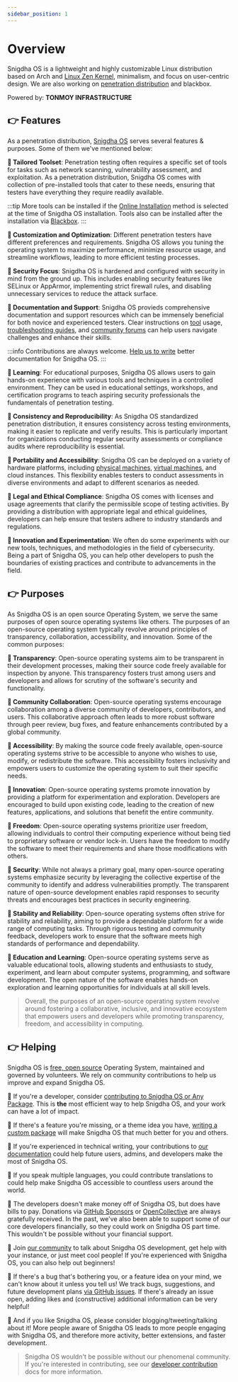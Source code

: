 ```yaml
---
sidebar_position: 1
---
```


# Overview

Snigdha OS is a lightweight and highly customizable Linux distribution based on Arch and [Linux Zen Kernel](https://snigdhaos.org/blog/linux-zen-kernel/), minimalism, and focus on user-centric design. We are also working on [penetration distribution](https://snigdhaos.org/blog/penetration-distro/) and blackbox. 

Powered by: **TONMOY INFRASTRUCTURE**

## 👉 Features 

As a penetration distribution, [Snigdha OS](https://snigdhaos.org/) serves several features & purposes. Some of them we've mentioned below:

**📌 Tailored Toolset**: Penetration testing often requires a specific set of tools for tasks such as network scanning, vulnerability assessment, and exploitation. As a penetration distribution, Snigdha OS comes with collection of pre-installed tools that cater to these needs, ensuring that testers have everything they require readily available. 

:::tip
More tools can be installed if the [Online Installation](/installation/online_install) method is selected at the time of Snigdha OS installation. Tools also can be installed after the installation via [Blackbox](/packages/snigdhaos_blackbox).
:::

**📌 Customization and Optimization**: Different penetration testers have different preferences and requirements. Snigdha OS  allows you tuning the operating system to maximize performance, minimize resource usage, and streamline workflows, leading to more efficient testing processes.

**📌 Security Focus**: Snigdha OS is hardened and configured with security in mind from the ground up. This includes enabling security features like SELinux or AppArmor, implementing strict firewall rules, and disabling unnecessary services to reduce the attack surface.

**📌 Documentation and Support**: Snigdha OS provieds comprehensive documentation and support resources which can be immensely beneficial for both novice and experienced testers. Clear instructions on [tool](/category/tools) usage, [troubleshooting guides](/category/troubleshoot), and [community forums](https://forum.snigdhaos.org/) can help users navigate challenges and enhance their skills.

:::info
Contributions are always welcome. [Help us to write](/dev_guide/write) better documentation for Snigdha OS. 
:::

**📌 Learning**: For educational purposes, Snigdha OS allows users to gain hands-on experience with various tools and techniques in a controlled environment. They can be used in educational settings, workshops, and certification programs to teach aspiring security professionals the fundamentals of penetration testing.

**📌 Consistency and Reproducibility**: As Snigdha OS standardized penetration distribution, it ensures consistency across testing environments, making it easier to replicate and verify results. This is particularly important for organizations conducting regular security assessments or compliance audits where reproducibility is essential.

**📌 Portability and Accessibility**: Snigdha OS can be deployed on a variety of hardware platforms, including [physical machines](/category/installation), [virtual machines](/installation/virtualbox_installation), and cloud instances. This flexibility enables testers to conduct assessments in diverse environments and adapt to different scenarios as needed.

**📌 Legal and Ethical Compliance**: Snigdha OS comes with licenses and usage agreements that clarify the permissible scope of testing activities. By providing a distribution with appropriate legal and ethical guidelines, developers can help ensure that testers adhere to industry standards and regulations.

**📌 Innovation and Experimentation**: We often do some experiments with our new tools, techniques, and methodologies in the field of cybersecurity. Being a part of Snigdha OS, you can help other developers to push the boundaries of existing practices and contribute to advancements in the field.

## 👉 Purposes

As Snigdha OS is an open source Operating System, we serve the same purposes of open source operating systems like others. The purposes of an open-source operating system typically revolve around principles of transparency, collaboration, accessibility, and innovation. Some of the common purposes:

**📌 Transparency**: Open-source operating systems aim to be transparent in their development processes, making their source code freely available for inspection by anyone. This transparency fosters trust among users and developers and allows for scrutiny of the software's security and functionality.

**📌 Community Collaboration**: Open-source operating systems encourage collaboration among a diverse community of developers, contributors, and users. This collaborative approach often leads to more robust software through peer review, bug fixes, and feature enhancements contributed by a global community.

**📌 Accessibility**: By making the source code freely available, open-source operating systems strive to be accessible to anyone who wishes to use, modify, or redistribute the software. This accessibility fosters inclusivity and empowers users to customize the operating system to suit their specific needs.

**📌 Innovation**: Open-source operating systems promote innovation by providing a platform for experimentation and exploration. Developers are encouraged to build upon existing code, leading to the creation of new features, applications, and solutions that benefit the entire community.

**📌 Freedom**: Open-source operating systems prioritize user freedom, allowing individuals to control their computing experience without being tied to proprietary software or vendor lock-in. Users have the freedom to modify the software to meet their requirements and share those modifications with others.

**📌 Security**: While not always a primary goal, many open-source operating systems emphasize security by leveraging the collective expertise of the community to identify and address vulnerabilities promptly. The transparent nature of open-source development enables rapid responses to security threats and encourages best practices in security engineering.

**📌 Stability and Reliability**: Open-source operating systems often strive for stability and reliability, aiming to provide a dependable platform for a wide range of computing tasks. Through rigorous testing and community feedback, developers work to ensure that the software meets high standards of performance and dependability.

**📌 Education and Learning**: Open-source operating systems serve as valuable educational tools, allowing students and enthusiasts to study, experiment, and learn about computer systems, programming, and software development. The open nature of the software enables hands-on exploration and learning opportunities for individuals at all skill levels.

> Overall, the purposes of an open-source operating system revolve around fostering a collaborative, inclusive, and innovative ecosystem that empowers users and developers while promoting transparency, freedom, and accessibility in computing.

## 👉 Helping

Snigdha OS is [free, open source](https://github.com/Snigdha-OS) Operating System, maintained and governed by volunteers. We rely on community contributions to help us improve and expand Snigdha OS.

📌 If you're a developer, consider [contributing to Snigdha OS or Any Package](/category/developers-guide). This is **the** most efficient way to help Snigdha OS, and your work can have a lot of impact.

📌 If there's a feature you're missing, or a theme idea you have, [writing a custom package](/dev_guide/pkgbuild) will make Snigdha OS that much better for you and others.

📌 If you're experienced in technical writing, your contributions to [our documentation](https://github.com/Snigdha-OS/documentation/issues) could help future users, admins, and developers make the most of Snigdha OS.

📌 If you speak multiple languages, you could contribute translations to could help make Snigdha OS accessible to countless users around the world.

📌 The developers doesn't make money off of Snigdha OS, but does have bills to pay. Donations via [GitHub Sponsors](https://github.com/sponsors/Snigdha-OS) or [OpenCollective](https://opencollective.com/snigdha-os) are always gratefully received. In the past, we've also been able to support some of our core developers financially, so they could work on Snigdha OS part time. This wouldn't be possible without your financial support.

📌 Join [our community](https://forum.snigdhaos.org) to talk about Snigdha OS development, get help with your instance, or just meet cool people! If you're experienced with Snigdha OS, you can also help out beginners!

📌 If there's a bug that's bothering you, or a feature idea on your mind, we can't know about it unless you tell us! We track bugs, suggestions, and future development plans [via GitHub issues](https://github.com/snigdha-os/snigdhaos-arctic/issues). If there's already an issue open, adding likes and (constructive) additional information can be very helpful! 

📌 And if you like Snigdha OS, please consider blogging/tweeting/talking about it! More people aware of Snigdha OS leads to more people engaging with Snigdha OS, and therefore more activity, better extensions, and faster development.

> Snigdha OS wouldn't be possible without our phenomenal community. If you're interested in contributing, see our [developer contribution](/category/developers-guide) docs for more information.
